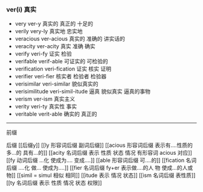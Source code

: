 ### ver(i) 真实

- very  ver-y 真实的  真正的 十足的
- verily very-ly 真实地  忠实地
- veracious ver-acious 真实的 准确的 讲实话的
- veracity ver-acity  真实 准确 确实
- verify veri-fy  证实 检验
- verifable verif-able 可证实的 可检验的
- verification  veri-fication 证实 核实  证明
- verifier veri-fier 核实者 检验者 检验器
- verisimilar veri-similar 貌似真实的
- verisimilitude veri-simil-itude  逼真 貌似真实 逼真的事物
- verism ver-ism  真实主义
- verity veri-ty  真实性 事实
- veritable verit-able  确实的  真正的

---
前缀


后缀
[[后缀y]]
[[ly  形容词后缀 副词后缀]]
[[acious 形容词后缀 表示有....性质的  多...的 具有...的]]
[[acity  名词后缀 表示 性质 状态 情况 有形容词 acious 对应]]
[[fy 动词后缀  ...化  使成为.... 变成....]]
[[able  形容词后缀 可....的]]
[[fication 名词后缀 ....化 做... 使成为....]]
[[fier  名词后缀 fy+er 表示做....的人 物  使成...的人或物]]
[[simil = simul 相似 相同]]
[[itude  表示 情况 状态]]
[[ism 名词后缀 表性质]]
[[ty 名词后缀 表示 性质 情况 状态 权限]]